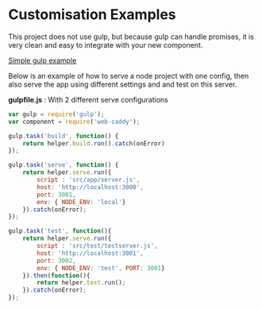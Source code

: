 # Customisation Examples

This project does not use gulp, but because gulp can handle promises, it is very clean and easy to integrate with your new component.

[Simple gulp example](/examples/gulpfile.js)

Below is an example of how to serve a node project with one config, then also serve the app using different settings and and test on this server.

**gulpfile.js** : With 2 different serve configurations

```javascript
var gulp = require('gulp');
var component = require('web-caddy');

gulp.task('build', function() {
    return helper.build.run().catch(onError)
});

gulp.task('serve', function() {
    return helper.serve.run({
        script : 'src/app/server.js',
        host: 'http://localhost:3000',
        port: 3001,
        env: { NODE_ENV: 'local'}
    }).catch(onError);
});

gulp.task('test', function(){
    return helper.serve.run({
        script : 'src/test/testserver.js',
        host: 'http://localhost:3001',
        port: 3002,
        env: { NODE_ENV: 'test', PORT: 3001}
    }).then(function(){
        return helper.test.run();
    }).catch(onError);
});

```